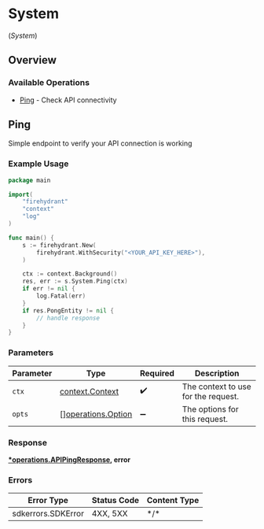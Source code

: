 # System
(*System*)

## Overview

### Available Operations

* [Ping](#ping) - Check API connectivity

## Ping

Simple endpoint to verify your API connection is working

### Example Usage

```go
package main

import(
	"firehydrant"
	"context"
	"log"
)

func main() {
    s := firehydrant.New(
        firehydrant.WithSecurity("<YOUR_API_KEY_HERE>"),
    )

    ctx := context.Background()
    res, err := s.System.Ping(ctx)
    if err != nil {
        log.Fatal(err)
    }
    if res.PongEntity != nil {
        // handle response
    }
}
```

### Parameters

| Parameter                                                | Type                                                     | Required                                                 | Description                                              |
| -------------------------------------------------------- | -------------------------------------------------------- | -------------------------------------------------------- | -------------------------------------------------------- |
| `ctx`                                                    | [context.Context](https://pkg.go.dev/context#Context)    | :heavy_check_mark:                                       | The context to use for the request.                      |
| `opts`                                                   | [][operations.Option](../../models/operations/option.md) | :heavy_minus_sign:                                       | The options for this request.                            |

### Response

**[*operations.APIPingResponse](../../models/operations/apipingresponse.md), error**

### Errors

| Error Type         | Status Code        | Content Type       |
| ------------------ | ------------------ | ------------------ |
| sdkerrors.SDKError | 4XX, 5XX           | \*/\*              |